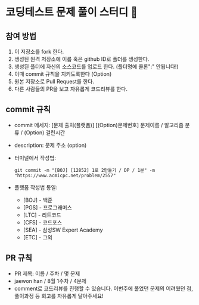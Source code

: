 # 코딩테스트 문제 풀이 스터디 💯

## 참여 방법
1. 이 저장소를 fork 한다.
2. 생성된 원격 저장소에 이름 혹은 github ID로 폴더를 생성한다.
3. 생성된 폴더에 자신의 소스코드를 업로드 한다. (폴더명에 콜론":" 안됩니다!)
4. 이때 commit 규칙을 지키도록한다
(Option)
5. 원본 저장소로 Pull Request를 한다. 
6. 다른 사람들의 PR을 보고 자유롭게 코드리뷰를 한다.

## commit 규칙
- commit 메세지: [문제 출처(플랫폼)] [(Option)문제번호] 문제이름 / 알고리즘 분류 / (Option) 걸린시간
- description: 문제 주소 (option)
- 터미널에서 작성법:
  
  ```git commit -m "[BOJ] [12852] 1로 2만들기 / DP / 1분" -m "https://www.acmicpc.net/problem/2557"```
  
- 플랫폼 작성법 통일:
  - [BOJ] - 백준 
  - [PGS] - 프로그래머스
  - [LTC] - 리트코드
  - [CFS] - 코드포스
  - [SEA] - 삼성SW Expert Academy
  - [ETC] - 그외

## PR 규칙
- PR 제목: 이름 / 주차 / 몇 문제
- jaewon han / 8월 1주차 / 4문제 
- comment로 코드리뷰를 진행할 수 있습니다. 이번주에 풀었던 문제의 어려웠던 점, 풀이과정 등 회고를 자유롭게 달아주세요! 
